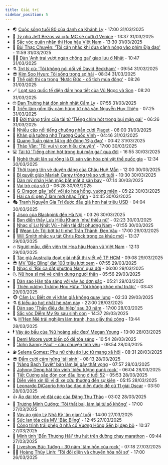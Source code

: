 ```yaml
---
title: Giải trí
sidebar_position: 5
---
```


<!-- vnexpress-giai-tri:START -->
- 🌏 [Cuộc sống tuổi 80 của danh ca Khánh Ly](https://vnexpress.net/cuoc-song-tuoi-80-cua-danh-ca-khanh-ly-4860599.html) - 17:00 31/03/2025
- 💫 [Tỷ phú Jeff Bezos và cựu MC sẽ cưới ở Venice](https://vnexpress.net/ty-phu-jeff-bezos-va-cuu-mc-se-cuoi-o-venice-4868173.html) - 13:37 31/03/2025
- 🌮 [Sắc vóc quân nhân thi Hoa hậu Việt Nam](https://vnexpress.net/sac-voc-quan-nhan-thi-hoa-hau-viet-nam-4867936.html) - 13:30 31/03/2025
- 🧠 [Bùi Thạc Chuyên: &#39;Tôi cân nhắc khi đưa cảnh nóng vào phim Địa đạo&#39;](https://vnexpress.net/bui-thac-chuyen-toi-can-nhac-khi-dua-canh-nong-vao-phim-dia-dao-4868201.html) - 11:59 31/03/2025
- 👨‍🏫 [Dàn &#39;Anh trai vượt ngàn chông gai&#39; giao lưu ở Nhật](https://vnexpress.net/dan-anh-trai-vuot-ngan-chong-gai-giao-luu-o-nhat-4868074.html) - 10:47 31/03/2025
- ⚗️ [Trợ lý cũ: &#39;Tôi không nói dối về David Beckham&#39;](https://vnexpress.net/tro-ly-cu-toi-khong-noi-doi-ve-david-beckham-4868002.html) - 09:54 31/03/2025
- 😎 [Kim Soo Hyun: Tôi sống trong sợ hãi](https://vnexpress.net/kim-soo-hyun-toi-song-trong-so-hai-4867889.html) - 08:34 31/03/2025
- 🫣 [Thế giới thi ca trong &#39;Nước Đức - cổ tích mùa đông&#39;](https://vnexpress.net/the-gioi-thi-ca-trong-nuoc-duc-co-tich-mua-dong-4867876.html) - 08:26 31/03/2025
- 🪄 [Loạt sao quốc tế diện đầm họa tiết của Vũ Ngọc và Son](https://vnexpress.net/loat-sao-quoc-te-dien-dam-hoa-tiet-cua-vu-ngoc-va-son-4867996.html) - 08:20 31/03/2025
- 🤓 [Đan Trường hát đón sinh nhật Cẩm Ly](https://vnexpress.net/dan-truong-hat-don-sinh-nhat-cam-ly-4867881.html) - 07:55 31/03/2025
- 🫶 [Triển lãm gốm lấy cảm hứng từ nhà văn Nguyễn Huy Thiệp](https://vnexpress.net/trien-lam-gom-lay-cam-hung-tu-nha-van-nguyen-huy-thiep-4867783.html) - 07:25 31/03/2025
- 🧑‍🏫 [Đời thăng trầm của tài tử &#39;Tiếng chim hót trong bụi mận gai&#39;](https://vnexpress.net/doi-thang-tram-cua-tai-tu-tieng-chim-hot-trong-bui-man-gai-4867886.html) - 06:26 31/03/2025
- 🦄 [Nhiều cặp nổi tiếng chuộng nhẫn cưới Piaget](https://vnexpress.net/nhieu-cap-noi-tieng-chuong-nhan-cuoi-piaget-4866737.html) - 06:00 31/03/2025
- 💫 [Khán giả tưởng nhớ Trương Quốc Vinh](https://vnexpress.net/khan-gia-tuong-nho-truong-quoc-vinh-4867930.html) - 04:46 31/03/2025
- 🎊 [Quang Tuấn giảm 14 kg để đóng &#39;Địa đạo&#39;](https://vnexpress.net/quang-tuan-giam-14-kg-de-dong-dia-dao-4867786.html) - 00:42 31/03/2025
- 👹 [Thảo Vân: &#39;Tôi vui vì con hiểu chuyện&#39;](https://vnexpress.net/thao-van-toi-vui-vi-con-hieu-chuyen-4866855.html) - 17:00 30/03/2025
- 💻 [Tài tử &#39;Tiếng chim hót trong bụi mận gai&#39; qua đời](https://vnexpress.net/tai-tu-tieng-chim-hot-trong-bui-man-gai-qua-doi-4867800.html) - 16:55 30/03/2025
- 🤡 [Nghệ thuật lân sư rồng là Di sản văn hóa phi vật thể quốc gia](https://vnexpress.net/nghe-thuat-lan-su-rong-la-di-san-van-hoa-phi-vat-the-quoc-gia-4867754.html) - 12:34 30/03/2025
- 🥰 [Thời trang tôn vẻ duyên dáng của Châu Huệ Mẫn](https://vnexpress.net/thoi-trang-ton-ve-duyen-dang-cua-chau-hue-man-4867707.html) - 12:00 30/03/2025
- 🚀 [Bí quyết giúp Mariah Carey trông trẻ so với tuổi](https://vnexpress.net/bi-quyet-giup-mariah-carey-trong-tre-so-voi-tuoi-4867443.html) - 10:30 30/03/2025
- 📝 [Dàn mỹ nhân Hàn mặc bắt mắt ở sân bay](https://vnexpress.net/dan-my-nhan-han-mac-bat-mat-o-san-bay-4867660.html) - 07:14 30/03/2025
- 🐲 [Vai trò của số 0](https://vnexpress.net/vai-tro-cua-so-0-4867079.html) - 06:28 30/03/2025
- 🎃 [G-Dragon gây &#39;sốt&#39; với áo hoa hồng, vương miện](https://vnexpress.net/g-dragon-gay-sot-voi-ao-hoa-hong-vuong-mien-4867604.html) - 05:22 30/03/2025
- 🤠 [Hai ca sĩ gen Z làm mới nhạc Trịnh](https://vnexpress.net/hai-ca-si-gen-z-lam-moi-nhac-trinh-4867627.html) - 04:45 30/03/2025
- 🎭 [Tranh Nguyễn Gia Trí được đấu giá hơn hai triệu USD](https://vnexpress.net/tranh-nguyen-gia-tri-duoc-dau-gia-hon-hai-trieu-usd-4867644.html) - 04:04 30/03/2025
- 🧰 [Jisoo của Blackpink đến Hà Nội](https://vnexpress.net/jisoo-cua-blackpink-den-ha-noi-4863091.html) - 03:26 30/03/2025
- 🦍 [Bạn diễn thấy Lưu Hiểu Khánh &#39;như thiếu nữ&#39;](https://vnexpress.net/ban-dien-thay-luu-hieu-khanh-nhu-thieu-nu-4867619.html) - 02:23 30/03/2025
- 🌝 [Nhạc sĩ Lư Nhất Vũ - hiền tài đất phương Nam](https://vnexpress.net/nhac-si-lu-nhat-vu-hien-tai-dat-phuong-nam-4867453.html) - 01:55 30/03/2025
- 🧑‍💻 [Wean Lê: Tôi bớt tự ti nhờ Trấn Thành, Đen Vâu](https://vnexpress.net/wean-le-toi-bot-tu-ti-nho-tran-thanh-den-vau-4863785.html) - 17:00 29/03/2025
- 🥸 [Will Smith nhắc vụ tát Chris Rock trong ca khúc mới](https://vnexpress.net/will-smith-nhac-vu-tat-chris-rock-trong-ca-khuc-moi-4867301.html) - 13:37 29/03/2025
- 🔥 [Người mẫu, diễn viên thi Hoa hậu Hoàn vũ Việt Nam](https://vnexpress.net/nguoi-mau-dien-vien-thi-hoa-hau-hoan-vu-viet-nam-4867382.html) - 12:13 29/03/2025
- 🐎 [Tác giả Australia đoạt giải nhất thi viết về TP HCM](https://vnexpress.net/tac-gia-australia-doat-giai-nhat-thi-viet-ve-tp-hcm-4867256.html) - 09:08 29/03/2025
- 😎 [MV &#39;Bắc Bling&#39; đạt 100 triệu lượt xem](https://vnexpress.net/mv-bac-bling-dat-100-trieu-luot-xem-4867442.html) - 07:55 29/03/2025
- 🦄 [Nhạc sĩ &#39;Bài ca đất phương Nam&#39; qua đời](https://vnexpress.net/nhac-si-bai-ca-dat-phuong-nam-qua-doi-4867429.html) - 06:00 29/03/2025
- 🌜 [Nữ họa sĩ mê vẽ chân dung người thân](https://vnexpress.net/nu-hoa-si-me-ve-chan-dung-nguoi-than-4867331.html) - 05:56 29/03/2025
- 🚦 [Dàn sao Hàn tỏa sáng với váy áo đơn sắc](https://vnexpress.net/dan-sao-han-toa-sang-voi-vay-ao-don-sac-4864885.html) - 05:21 29/03/2025
- 🧐 [Thiên vương Trương Học Hữu: &#39;Tôi không khỏe như trước&#39;](https://vnexpress.net/thien-vuong-truong-hoc-huu-toi-khong-khoe-nhu-truoc-4867304.html) - 03:43 29/03/2025
- 🐵 [Cẩm Ly: Biết ơn vì khán giả không quay lưng](https://vnexpress.net/cam-ly-biet-on-vi-khan-gia-khong-quay-lung-4866863.html) - 02:33 29/03/2025
- ⚗️ [6 kiểu áo hot nhất hè năm nay](https://vnexpress.net/6-kieu-ao-hot-nhat-he-nam-nay-4864522.html) - 22:00 28/03/2025
- 👺 [Dàn sao &#39;Thần điêu đại hiệp&#39; sau 30 năm](https://vnexpress.net/dan-sao-than-dieu-dai-hiep-sau-30-nam-4866370.html) - 17:00 28/03/2025
- 🌊 [Sắc vóc Diễm My 9x sau sinh con](https://vnexpress.net/sac-voc-diem-my-9x-sau-sinh-con-4866971.html) - 14:37 28/03/2025
- 🪜 [H&#39;Hen Niê trải nghiệm làm tranh, hoa giấy thủ công](https://vnexpress.net/h-hen-nie-trai-nghiem-lam-tranh-hoa-giay-thu-cong-4867155.html) - 13:44 28/03/2025
- 🕴 [Váy áo bầu của &#39;Nữ hoàng sắc đẹp&#39; Megan Young](https://vnexpress.net/vay-ao-bau-cua-nu-hoang-sac-dep-megan-young-4864583.html) - 13:00 28/03/2025
- 💃 [Demi Moore vượt biến cố để tỏa sáng](https://vnexpress.net/demi-moore-vuot-bien-co-de-toa-sang-4866213.html) - 10:54 28/03/2025
- 🦄 [&#39;John &amp;amp; Paul&#39; - câu chuyện tình yêu](https://vnexpress.net/john-paul-cau-chuyen-tinh-yeu-4866257.html) - 09:54 28/03/2025
- ⛽️ [Selena Gomez: Phụ nữ chịu áp lực từ mạng xã hội](https://vnexpress.net/selena-gomez-phu-nu-chiu-ap-luc-tu-mang-xa-hoi-4866518.html) - 08:31 28/03/2025
- 😎 [Đầm cưới cảm hứng &#39;tái sinh&#39;](https://vnexpress.net/dam-cuoi-cam-hung-tai-sinh-4865210.html) - 08:13 28/03/2025
- 🌊 [&#39;Nàng Bạch Tuyết&#39; bản làm lại gây thất vọng](https://vnexpress.net/giai-tri/phim/thu-vien-phim/snow-white-788) - 07:57 28/03/2025
- 🐲 [Johnny Depp hát tôn vinh &#39;biểu tượng punk rock&#39;](https://vnexpress.net/johnny-depp-hat-ton-vinh-bieu-tuong-punk-rock-4866909.html) - 06:04 28/03/2025
- 💂 [Tiết Cương sắp đón con đầu lòng ở tuổi 52](https://vnexpress.net/tiet-cuong-sap-don-con-dau-long-o-tuoi-52-4867016.html) - 05:53 28/03/2025
- 🙉 [Diễn viên xin lỗi vì đi xe cứu thương đến sự kiện](https://vnexpress.net/dien-vien-xin-loi-vi-di-xe-cuu-thuong-den-su-kien-4867002.html) - 05:15 28/03/2025
- 💪 [Leonardo DiCaprio hợp tác đạo diễn được đề cử 11 giải Oscar](https://vnexpress.net/leonardo-dicaprio-hop-tac-dao-dien-duoc-de-cu-11-giai-oscar-4866842.html) - 03:50 28/03/2025
- 👍 [Áo dài tôn vẻ đài các của Đặng Thu Thảo](https://vnexpress.net/ao-dai-ton-ve-dai-cac-cua-dang-thu-thao-4866614.html) - 03:02 28/03/2025
- 💪 [Trương Minh Cường: &#39;Tôi thất bại, làm lại từ số không&#39;](https://vnexpress.net/truong-minh-cuong-toi-that-bai-lam-lai-tu-so-khong-4865926.html) - 17:00 27/03/2025
- 💄 [Váy áo giúp Lý Nhã Kỳ &#39;ăn gian&#39; tuổi](https://vnexpress.net/vay-ao-giup-ly-nha-ky-an-gian-tuoi-4865231.html) - 14:00 27/03/2025
- 🦩 [Sức lan tỏa của MV &#39;Bắc Bling&#39;](https://vnexpress.net/suc-lan-toa-cua-mv-bac-bling-4866569.html) - 12:45 27/03/2025
- 🥸 [Công trình trái phép ở nhà cổ Vương Hồng Sển bị dẹp bỏ](https://vnexpress.net/cong-trinh-trai-phep-o-nha-co-vuong-hong-sen-bi-dep-bo-4866719.html) - 10:37 27/03/2025
- 🧰 [Minh tinh &#39;Bến Thượng Hải&#39; thu hút trên đường chạy marathon](https://vnexpress.net/minh-tinh-ben-thuong-hai-thu-hut-tren-duong-chay-marathon-4866604.html) - 09:44 27/03/2025
- 💼 [Liveshow Bức Tường - 30 năm &#39;tâm hồn của rock&#39;](https://vnexpress.net/liveshow-buc-tuong-30-nam-tam-hon-cua-rock-4866394.html) - 07:18 27/03/2025
- 🧑‍💻 [Hoàng Thùy Linh: &#39;Tôi đối diện và chuyển hóa nỗi sợ&#39;](https://vnexpress.net/hoang-thuy-linh-toi-doi-dien-va-chuyen-hoa-noi-so-4865912.html) - 17:00 26/03/2025<!-- vnexpress-giai-tri:END -->
